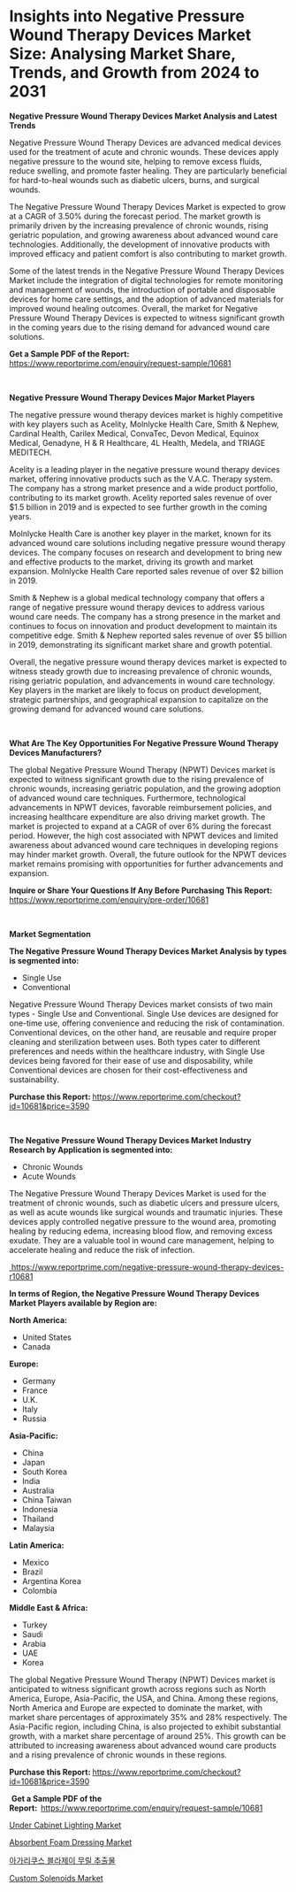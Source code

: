 <p><h1>Insights into Negative Pressure Wound Therapy Devices Market Size: Analysing Market Share, Trends, and Growth from 2024 to 2031</h1></p><p><strong>Negative Pressure Wound Therapy Devices Market Analysis and Latest Trends</strong></p>
<p><p>Negative Pressure Wound Therapy Devices are advanced medical devices used for the treatment of acute and chronic wounds. These devices apply negative pressure to the wound site, helping to remove excess fluids, reduce swelling, and promote faster healing. They are particularly beneficial for hard-to-heal wounds such as diabetic ulcers, burns, and surgical wounds.</p><p>The Negative Pressure Wound Therapy Devices Market is expected to grow at a CAGR of 3.50% during the forecast period. The market growth is primarily driven by the increasing prevalence of chronic wounds, rising geriatric population, and growing awareness about advanced wound care technologies. Additionally, the development of innovative products with improved efficacy and patient comfort is also contributing to market growth.</p><p>Some of the latest trends in the Negative Pressure Wound Therapy Devices Market include the integration of digital technologies for remote monitoring and management of wounds, the introduction of portable and disposable devices for home care settings, and the adoption of advanced materials for improved wound healing outcomes. Overall, the market for Negative Pressure Wound Therapy Devices is expected to witness significant growth in the coming years due to the rising demand for advanced wound care solutions.</p></p>
<p><strong>Get a Sample PDF of the Report:&nbsp;</strong> <a href="https://www.reportprime.com/enquiry/request-sample/10681">https://www.reportprime.com/enquiry/request-sample/10681</a></p>
<p>&nbsp;</p>
<p><strong>Negative Pressure Wound Therapy Devices Major Market Players</strong></p>
<p><p>The negative pressure wound therapy devices market is highly competitive with key players such as Acelity, Molnlycke Health Care, Smith & Nephew, Cardinal Health, Carilex Medical, ConvaTec, Devon Medical, Equinox Medical, Genadyne, H & R Healthcare, 4L Health, Medela, and TRIAGE MEDITECH.</p><p>Acelity is a leading player in the negative pressure wound therapy devices market, offering innovative products such as the V.A.C. Therapy system. The company has a strong market presence and a wide product portfolio, contributing to its market growth. Acelity reported sales revenue of over $1.5 billion in 2019 and is expected to see further growth in the coming years.</p><p>Molnlycke Health Care is another key player in the market, known for its advanced wound care solutions including negative pressure wound therapy devices. The company focuses on research and development to bring new and effective products to the market, driving its growth and market expansion. Molnlycke Health Care reported sales revenue of over $2 billion in 2019.</p><p>Smith & Nephew is a global medical technology company that offers a range of negative pressure wound therapy devices to address various wound care needs. The company has a strong presence in the market and continues to focus on innovation and product development to maintain its competitive edge. Smith & Nephew reported sales revenue of over $5 billion in 2019, demonstrating its significant market share and growth potential.</p><p>Overall, the negative pressure wound therapy devices market is expected to witness steady growth due to increasing prevalence of chronic wounds, rising geriatric population, and advancements in wound care technology. Key players in the market are likely to focus on product development, strategic partnerships, and geographical expansion to capitalize on the growing demand for advanced wound care solutions.</p></p>
<p>&nbsp;</p>
<p><strong>What Are The Key Opportunities For Negative Pressure Wound Therapy Devices Manufacturers?</strong></p>
<p><p>The global Negative Pressure Wound Therapy (NPWT) Devices market is expected to witness significant growth due to the rising prevalence of chronic wounds, increasing geriatric population, and the growing adoption of advanced wound care techniques. Furthermore, technological advancements in NPWT devices, favorable reimbursement policies, and increasing healthcare expenditure are also driving market growth. The market is projected to expand at a CAGR of over 6% during the forecast period. However, the high cost associated with NPWT devices and limited awareness about advanced wound care techniques in developing regions may hinder market growth. Overall, the future outlook for the NPWT devices market remains promising with opportunities for further advancements and expansion.</p></p>
<p><strong>Inquire or Share Your Questions If Any Before Purchasing This Report:</strong> <a href="https://www.reportprime.com/enquiry/pre-order/10681">https://www.reportprime.com/enquiry/pre-order/10681</a></p>
<p>&nbsp;</p>
<p><strong>Market Segmentation</strong></p>
<p><strong>The Negative Pressure Wound Therapy Devices Market Analysis by types is segmented into:</strong></p>
<p><ul><li>Single Use</li><li>Conventional</li></ul></p>
<p><p>Negative Pressure Wound Therapy Devices market consists of two main types - Single Use and Conventional. Single Use devices are designed for one-time use, offering convenience and reducing the risk of contamination. Conventional devices, on the other hand, are reusable and require proper cleaning and sterilization between uses. Both types cater to different preferences and needs within the healthcare industry, with Single Use devices being favored for their ease of use and disposability, while Conventional devices are chosen for their cost-effectiveness and sustainability.</p></p>
<p><strong>Purchase this Report:&nbsp;</strong><a href="https://www.reportprime.com/checkout?id=10681&price=3590">https://www.reportprime.com/checkout?id=10681&price=3590</a></p>
<p>&nbsp;</p>
<p><strong>The Negative Pressure Wound Therapy Devices Market Industry Research by Application is segmented into:</strong></p>
<p><ul><li>Chronic Wounds</li><li>Acute Wounds</li></ul></p>
<p><p>The Negative Pressure Wound Therapy Devices Market is used for the treatment of chronic wounds, such as diabetic ulcers and pressure ulcers, as well as acute wounds like surgical wounds and traumatic injuries. These devices apply controlled negative pressure to the wound area, promoting healing by reducing edema, increasing blood flow, and removing excess exudate. They are a valuable tool in wound care management, helping to accelerate healing and reduce the risk of infection.</p></p>
<p><a href="https://www.reportprime.com/negative-pressure-wound-therapy-devices-r10681">&nbsp;https://www.reportprime.com/negative-pressure-wound-therapy-devices-r10681</a></p>
<p><strong>In terms of Region, the Negative Pressure Wound Therapy Devices Market Players available by Region are:</strong></p>
<p>
    <p> <strong> North America: </strong>
        <ul>
            <li>United States</li>
            <li>Canada</li>
        </ul>
        </p> 
    <p> <strong> Europe: </strong>
        <ul>
            <li>Germany</li>
            <li>France</li>
            <li>U.K.</li>
            <li>Italy</li>
            <li>Russia</li>
        </ul>
        </p> 
    <p> <strong> Asia-Pacific: </strong>
        <ul>
            <li>China</li>
            <li>Japan</li>
            <li>South Korea</li>
            <li>India</li>
            <li>Australia</li>
            <li>China Taiwan</li>
            <li>Indonesia</li>
            <li>Thailand</li>
            <li>Malaysia</li>
        </ul>
        </p> 
    <p> <strong> Latin America: </strong>
        <ul>
            <li>Mexico</li>
            <li>Brazil</li>
            <li>Argentina Korea</li>
            <li>Colombia</li>
        </ul>
        </p> 
    <p> <strong> Middle East & Africa: </strong>
        <ul>
            <li>Turkey</li>
            <li>Saudi</li>
            <li>Arabia</li>
            <li>UAE</li>
            <li>Korea</li>
        </ul>
    </p>
    </p>
<p><p>The global Negative Pressure Wound Therapy (NPWT) Devices market is anticipated to witness significant growth across regions such as North America, Europe, Asia-Pacific, the USA, and China. Among these regions, North America and Europe are expected to dominate the market, with market share percentages of approximately 35% and 28% respectively. The Asia-Pacific region, including China, is also projected to exhibit substantial growth, with a market share percentage of around 25%. This growth can be attributed to increasing awareness about advanced wound care products and a rising prevalence of chronic wounds in these regions.</p></p>
<p><strong>Purchase this Report: </strong><a href="https://www.reportprime.com/checkout?id=10681&price=3590">https://www.reportprime.com/checkout?id=10681&price=3590</a></p>
<p>&nbsp;<strong>Get a Sample PDF of the Report:&nbsp;&nbsp;</strong><a href="https://www.reportprime.com/enquiry/request-sample/10681">https://www.reportprime.com/enquiry/request-sample/10681</a></p>
<p><strong></strong></p>
<p><p><a href="https://boundless-drawbridge-702.notion.site/Under-Cabinet-Lighting-Market-Share-Evolution-and-Market-Growth-Trends-2024-2031-254df1314eec425b8929115895f2ac5e">Under Cabinet Lighting Market</a></p><p><a href="https://github.com/RickHolmes3/Market-Research-Report-List-4/blob/main/absorbent-foam-dressing-market.md">Absorbent Foam Dressing Market</a></p><p><a href="https://github.com/crfsywufhm81415/Market-Research-Report-List-1/blob/main/773044622040.md">아가리쿠스 블라제이 무릴 추출물</a></p><p><a href="https://view.publitas.com/reportprime-1/custom-solenoids-market-share-evolution-and-market-growth-trends-2024-2031/">Custom Solenoids Market</a></p></p>